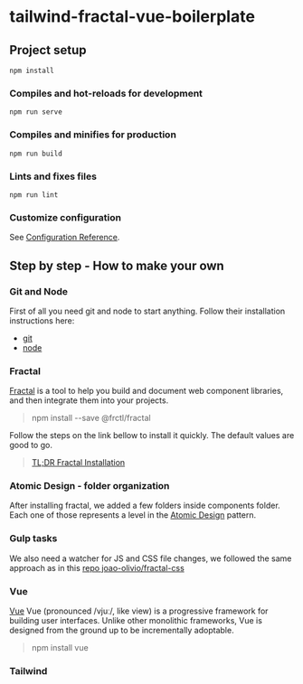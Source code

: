# tailwind-fractal-vue-boilerplate

## Project setup
```
npm install
```

### Compiles and hot-reloads for development
```
npm run serve
```

### Compiles and minifies for production
```
npm run build
```

### Lints and fixes files
```
npm run lint
```

### Customize configuration
See [Configuration Reference](https://cli.vuejs.org/config/).


## Step by step - How to make your own

### Git and Node

First of all you need git and node to start anything. Follow their installation instructions here: 

- [git](https://git-scm.com/downloads)
- [node](https://nodejs.org/en/download/)

### Fractal

[Fractal](https://fractal.build/guide/installation.html#installing-fractal-in-your-project) is a tool to help you build and document web component libraries, and then integrate them into your projects.

> npm install --save @frctl/fractal

Follow the steps on the link bellow to install it quickly. The default values are good to go.

> [TL;DR Fractal Installation](https://fractal.build/guide/getting-started.html#the-tl-dr-method)

### Atomic Design - folder organization

After installing fractal, we added a few folders inside components folder. Each one of those represents a level in the [Atomic Design](https://atomicdesign.bradfrost.com/) pattern.

### Gulp tasks

We also need a watcher for JS and CSS file changes, we followed the same approach as in this [repo joao-olivio/fractal-css](https://github.com/joao-olivio/fractal-css)


### Vue

[Vue](https://vuejs.org/v2/guide/installation.html) Vue (pronounced /vjuː/, like view) is a progressive framework for building user interfaces. Unlike other monolithic frameworks, Vue is designed from the ground up to be incrementally adoptable. 

> npm install vue


### Tailwind

